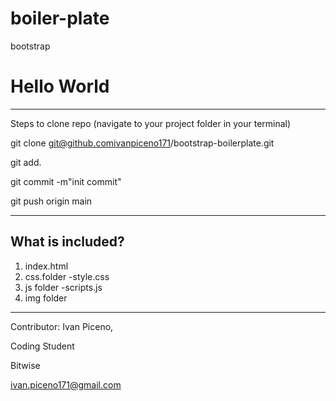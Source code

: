 # boiler-plate
bootstrap






# Hello World 
---
Steps to clone repo
(navigate to your project folder in your terminal)

git clone git@github.comivanpiceno171/bootstrap-boilerplate.git

git add.

git commit -m"init commit"

git push origin main

---
##  What is included?
1. index.html
2. css.folder
  -style.css
3. js folder
  -scripts.js
4. img folder

---
Contributor:
Ivan Piceno,

Coding Student

Bitwise

ivan.piceno171@gmail.com
